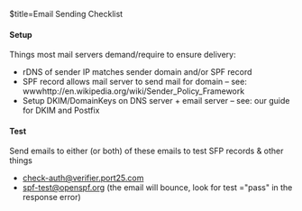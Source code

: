 $title=Email Sending Checklist

#### Setup

Things most mail servers demand/require to ensure delivery:

+ rDNS of sender IP matches sender domain and/or SPF record
+ SPF record allows mail server to send mail for domain – see: wwwhttp://en.wikipedia.org/wiki/Sender_Policy_Framework
+ Setup DKIM/DomainKeys on DNS server + email server – see: our guide for DKIM and Postfix


#### Test

Send emails to either (or both) of these emails to test SFP records & other things

+ check-auth@verifier.port25.com
+ spf-test@openspf.org (the email will bounce, look for test ="pass" in the response error)